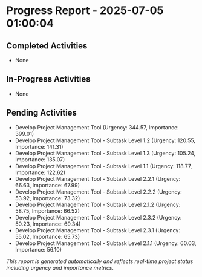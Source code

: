# Progress Report - 2025-07-05 01:00:04

## Completed Activities
- None

## In-Progress Activities
- None

## Pending Activities
- Develop Project Management Tool (Urgency: 344.57, Importance: 399.01)
- Develop Project Management Tool - Subtask Level 1.2 (Urgency: 120.55, Importance: 141.31)
- Develop Project Management Tool - Subtask Level 1.3 (Urgency: 105.24, Importance: 135.07)
- Develop Project Management Tool - Subtask Level 1.1 (Urgency: 118.77, Importance: 122.62)
- Develop Project Management Tool - Subtask Level 2.2.1 (Urgency: 66.63, Importance: 67.99)
- Develop Project Management Tool - Subtask Level 2.2.2 (Urgency: 53.92, Importance: 73.32)
- Develop Project Management Tool - Subtask Level 2.1.2 (Urgency: 58.75, Importance: 66.52)
- Develop Project Management Tool - Subtask Level 2.3.2 (Urgency: 50.23, Importance: 69.34)
- Develop Project Management Tool - Subtask Level 2.3.1 (Urgency: 55.02, Importance: 65.73)
- Develop Project Management Tool - Subtask Level 2.1.1 (Urgency: 60.03, Importance: 56.10)

*This report is generated automatically and reflects real-time project status including urgency and importance metrics.*
